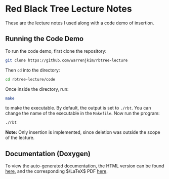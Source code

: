 # Red Black Tree Lecture Notes

These are the lecture notes I used along with a code demo of insertion.

## Running the Code Demo

To run the code demo, first clone the repository:

```bash
git clone https://github.com/warrenjkim/rbtree-lecture
```

Then `cd` into the directory:

```bash
cd rbtree-lecture/code
```

Once inside the directory, run:

```bash
make
```

to make the executable. By default, the output is set to `./rbt`. You can change the 
name of the executable in the `Makefile`. Now run the program:

```bash
./rbt
```

**Note:** Only insertion is implemented, since deletion was outside the scope of the lecture.

## Documentation (Doxygen)
To view the auto-generated documentation, the HTML version can be found [here](https://github.com/warrenjkim/rbtree-lecture/tree/master/code/html/index.html), 
and the corresponding $\LaTeX$ PDF [here](https://github.com/warrenjkim/rbtree-lecture/tree/master/code/latex/refman.pdf).
